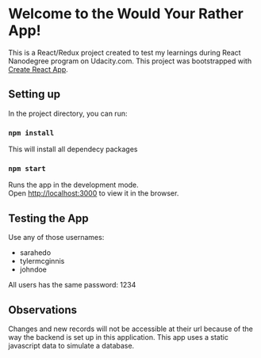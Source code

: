 
# Welcome to the Would Your Rather App!

This is a React/Redux project created to test my learnings during React Nanodegree program on Udacity.com.
This project was bootstrapped with [Create React App](https://github.com/facebook/create-react-app).

## Setting up

In the project directory, you can run:

### `npm install`
This will install all dependecy packages

### `npm start`
Runs the app in the development mode.\
Open [http://localhost:3000](http://localhost:3000) to view it in the browser.

## Testing the App

Use any of those usernames:
- sarahedo
- tylermcginnis
- johndoe

All users has the same password: 1234

## Observations

Changes and new records will not be accessible at their url because of the way the backend is set up in this application.
This app uses a static javascript data to simulate a database.